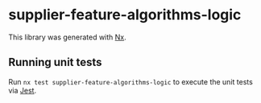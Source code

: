 # supplier-feature-algorithms-logic

This library was generated with [Nx](https://nx.dev).

## Running unit tests

Run `nx test supplier-feature-algorithms-logic` to execute the unit tests via [Jest](https://jestjs.io).
